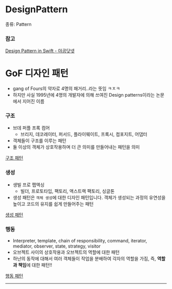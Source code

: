 # DesignPattern

종류: Pattern

### 참고

[Design Pattern in Swift - 야곰닷넷](https://yagom.net/courses/design-pattern-in-swift/)

# GoF 디자인 패턴

- gang of Fours의 약자로 4명의 패거리..라는 뜻임 ㅋㅈㅋ
- 하지만 사실 1995년에 4명의 개발자에 의해 쓰여진 Design patterns이라는 논문에서 지어진 이름

### 구조

- 브데 퍼플 프록 컴어
    - 브리지, 데코레이터, 퍼서드, 플라이웨이트, 프록시, 컴포지트, 어댑터
- 객체들이 구조를 이루는 패턴
- 둘 이상의 객체가 상호작용하며 더 큰 의미를 만들어내는 패턴을 의미

[구조 패턴](https://www.notion.so/cb06bf38d1584400b18c9d2df92523f5?pvs=21)

### 생성

- 생빌 프로 팹액싱
    - 빌더, 프로토타입, 팩토리, 액스트랙 팩토리, 싱글톤
- 생성 패턴은 `객체 생성`에 대한 디자인 패턴입니다. 객체가 생성되는 과정의 유연성을 높이고 코드의 유지를 쉽게 만들어주는 패턴

[생성 패턴](https://www.notion.so/c2b98492783b47cab4067ae87344a74f?pvs=21)

### 행동

- Interpreter, template, chain of responsibility, command, iterator, mediator, observer, state, strategy, visitor
- 오브젝트 사이의 상호작용과 오브젝트의 역할에 대한 패턴
- 하난의 동작에 대해서 여러 객체들이 작업을 분배하여 각자의 역할을 가짐, 즉, **역할과 책임**에 대한 패턴!!

[행동 패턴](https://www.notion.so/8e0831f9cb654f35b3b1266d1ea7b9a0?pvs=21)

---